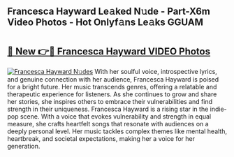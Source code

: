 ## Francesca Hayward Le𝚊ked N𝚞de - Part-X6m Video Photos - Hot Onlyf𝚊ns Le𝚊ks GGUAM

# <h2><a href="http://ab64120.deff.icu/?id=Francesca+Hayward">🔗 New 👉🔴 Francesca Hayward VIDEO Photos</a></h2>

[![Francesca Hayward N𝚞des](https://i.imgur.com/rIISA9y.gif)](http://ab64120.deff.icu/?id=Francesca+Hayward)
With her soulful voice, introspective lyrics, and genuine connection with her audience, Francesca Hayward is poised for a bright future. Her music transcends genres, offering a relatable and therapeutic experience for listeners. As she continues to grow and share her stories, she inspires others to embrace their vulnerabilities and find strength in their uniqueness. Francesca Hayward is a rising star in the indie-pop scene. With a voice that evokes vulnerability and strength in equal measure, she crafts heartfelt songs that resonate with audiences on a deeply personal level. Her music tackles complex themes like mental health, heartbreak, and societal expectations, making her a voice for her generation.
